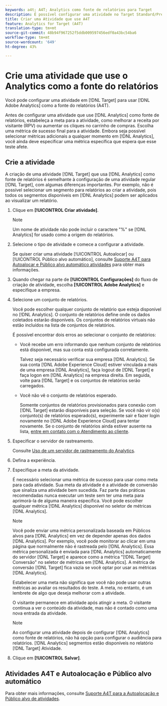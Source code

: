 ```yaml
---
keywords: a4t; A4T; Analytics como fonte de relatórios para Target
description: É possível configurar uma atividade no Target Standard/Premium para usar o Adobe Analytics como fonte de relatórios (A4T).
title: Criar uma Atividade que use A4T
feature: Analytics for Target (A4T)
translation-type: tm+mt
source-git-commit: 48b94f967252f5ddb009597456edf0a43bc54ba6
workflow-type: tm+mt
source-wordcount: '649'
ht-degree: 43%

---
```



# Crie uma atividade que use o Analytics como a fonte do relatórios

Você pode configurar uma atividade em [!DNL Target] para usar [!DNL Adobe Analytics] como a fonte do relatórios (A4T).

Antes de configurar uma atividade que use [!DNL Analytics] como fonte de relatórios, estabeleça a meta para a atividade, como melhorar a receita por visitante (RPV) ou aumentar os cliques no carrinho de compras. Escolha uma métrica de sucesso final para a atividade. Embora seja possível selecionar métricas adicionais a qualquer momento em [!DNL Analytics], você ainda deve especificar uma métrica específica que espera que esse teste afete.

## Crie a atividade

A criação de uma atividade [!DNL Target] que usa [!DNL Analytics] como fonte de relatórios é semelhante à configuração de uma atividade regular [!DNL Target], com algumas diferenças importantes. Por exemplo, não é possível selecionar um segmento para relatórios ao criar a atividade, pois todos os segmentos disponíveis em [!DNL Analytics] podem ser aplicados ao visualizar um relatório.

1. Clique em **[!UICONTROL Criar atividade]**.

   >[!NOTE]
   >
   >Um nome de atividade não pode incluir o caractere &quot;%&quot; se [!DNL Analytics] for usado como a origem do relatórios.

1. Selecione o tipo de atividade e comece a configurar a atividade.

   Se quiser criar uma atividade [!UICONTROL Autoalocar] ou [!UICONTROL Público alvo automático], consulte [Suporte A4T para Autoalocar e Público alvo automático atividades](/help/c-integrating-target-with-mac/a4t/a4t-at-aa.md) para obter mais informações.

1. Quando chegar na parte de **[!UICONTROL Configurações]** do fluxo de criação de atividade, escolha **[!UICONTROL Adobe Analytics]** e especifique a empresa.
1. Selecione um conjunto de relatórios.

   Você pode escolher qualquer conjunto de relatório que esteja disponível no [!DNL Analytics]. O conjunto de relatórios define onde os dados coletados estarão disponíveis. Os conjuntos de relatórios virtuais não estão incluídos na lista de conjuntos de relatórios.

   É possível encontrar dois erros ao selecionar o conjunto de relatórios:

   * Você recebe um erro informando que nenhum conjunto de relatórios está disponível, mas sua conta está configurada corretamente.

      Talvez seja necessário verificar sua empresa [!DNL Analytics]. Se sua conta [!DNL Adobe Experience Cloud] estiver vinculada a mais de uma empresa [!DNL Analytics], faça logout de [!DNL Target] e faça logon em [!DNL Analytics] na empresa direita. Em seguida, volte para [!DNL Target] e os conjuntos de relatórios serão carregados.

   * Você não vê o conjunto de relatórios esperado.

      Somente conjuntos de relatórios provisionados para conexão com [!DNL Target] estarão disponíveis para seleção. Se você não vir o(s) conjunto(s) de relatórios esperado(s), experimente sair e fazer login novamente no [!DNL Adobe Experience Cloud] para tentar novamente.
   Se o conjunto de relatórios ainda estiver ausente na lista,  [entre em contato com o Atendimento ao cliente](/help/cmp-resources-and-contact-information.md#reference_ACA3391A00EF467B87930A450050077C).

1. Especificar o servidor de rastreamento.

   Consulte [Uso de um servidor de rastreamento do Analytics](/help/c-integrating-target-with-mac/a4t/analytics-tracking-server.md#task_72077BA7E93C4A65A715A18F32228823).

1. Defina a experiência.
1. Especifique a meta da atividade.

   É necessário selecionar uma métrica de sucesso para usar como meta para cada atividade. Sua meta da atividade é a atividade de conversão que sinaliza uma atividade bem sucedida. Faz parte das práticas recomendadas nunca executar um teste sem ter uma meta para aprimorá-la de alguma maneira específica. Você pode escolher qualquer métrica [!DNL Analytics] disponível no seletor de métricas [!DNL Analytics].

   >[!NOTE]
   >
   >Você pode enviar uma métrica personalizada baseada em Públicos alvos para [!DNL Analytics] em vez de depender apenas dos dados [!DNL Analytics]. Por exemplo, você pode monitorar ao clicar em uma página que normalmente não é rastreada pelo [!DNL Analytics]. Essa métrica personalizada é enviada para [!DNL Analytics] automaticamente do servidor [!DNL Target] e aparece como a métrica &quot;[!DNL Target] Conversão&quot; no seletor de métricas em [!DNL Analytics]. A métrica de conversão [!DNL Target] fica vazia se você optar por usar as métricas [!DNL Analytics].

   Estabelecer uma meta não significa que você não pode usar outras métricas ao avaliar os resultados do teste. A meta, no entanto, é um lembrete de algo que deseja melhorar com a atividade.

   O visitante permanece em atividade após atingir a meta. O visitante continua a ver o conteúdo da atividade, mas não é contado como uma nova entrada da atividade.

   >[!NOTE]
   >
   >Ao configurar uma atividade depois de configurar [!DNL Analytics] como fonte de relatórios, não há opção para configurar o audiência para relatórios. [!DNL Analytics] segmentos estão disponíveis no relatório  [!DNL Target] Atividade.

1. Clique em **[!UICONTROL Salvar]**.

## Atividades A4T e Autoalocação e Público alvo automático

Para obter mais informações, consulte [Suporte A4T para a Autoalocação e Público alvo de atividades](/help/c-integrating-target-with-mac/a4t/a4t-at-aa.md).